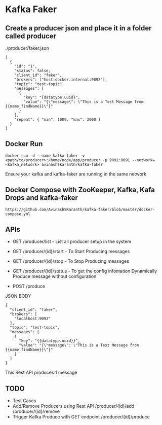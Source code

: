 # Kafka Faker

## Create a producer json and place it in a folder called producer

./producer/faker.json

```
[
  {
    "id": "1",
    "status": false,
    "client_id": "faker",
    "brokers": ["host.docker.internal:9092"],
    "topic": "test-topic",
    "messages": [
      {
        "key": "{datatype.uuid}",
        "value": "{\"message\": \"This is a Test Message from {{name.findName}}\"}"
      }
    ],
    "repeat": { "min": 1000, "max": 3000 }
  }
]

```

## Docker Run

```
docker run -d --name kafka-faker -v <path/to/producer>:/home/node/app/producer -p 9091:9091 --network=<kafka_network> avinashskaranth/kafka-faker
```

Ensure your kafka and kafka-faker are running in the same network

## Docker Compose with ZooKeeper, Kafka, Kafa Drops and kafka-faker

```
https://github.com/AvinashSKaranth/kafka-faker/blob/master/docker-compose.yml

```

## APIs

- GET /producer/list - List all producer setup in the system
- GET /producer/{id}/start - To Start Producing messages
- GET /producer/{id}/stop - To Stop Producing messages
- GET /producer/{id}/status - To get the config infomation
  Dynamically Produce message without configuration

- POST /produce

JSON BODY

```
{
  "client_id": "faker",
  "brokers": [
    "localhost:9093"
  ],
  "topic": "test-topic",
  "messages": [
    {
      "key": "{{datatype.uuid}}",
      "value": "{\"message\": \"This is a Test Message from {{name.findName}}\"}"
    }
  ]
}
```

This Rest API produces 1 message

## TODO

- Test Cases
- Add/Remove Producers using Rest API /producer/{id}/add /producer/{id}/remove
- Trigger Kafka Produce with GET endpoint /producer/{id}/produce
